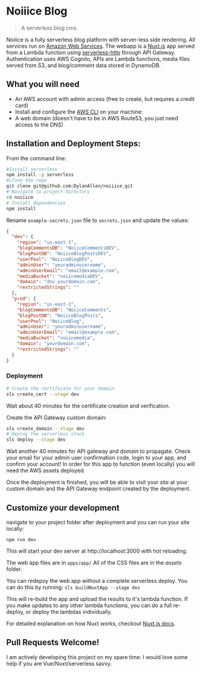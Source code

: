 # Noiiice Blog

> A serverless blog cms.

Noiiice is a fully serverless blog platform with server-less side rendering. All services run on [Amazon Web Services](https://aws.amazon.com/). The webapp is a [Nuxt.js](https://nuxtjs.org) app served from a Lambda function using [serverless-http](https://github.com/dougmoscrop/serverless-http) through API Gateway. Authentication uses AWS Cognito, APIs are Lambda functions, media files served from S3, and blog/comment data stored in DynamoDB.

## What you will need
- An AWS account with admin access (free to create, but requires a credit card)
- Install and configure the [AWS CLI](https://docs.aws.amazon.com/polly/latest/dg/setup-aws-cli.html) on your machine:
- A web domain (doesn't have to be in AWS Route53, you just need access to the DNS)

## Installation and Deployment Steps:

From the command line:

``` bash
#Install serverless
npm install -g serverless
#clone the repo
git clone git@github.com:DylanAllen/noiiice.git
# Navigate to project directory
cd noiiice
# Install dependencies
npm install
```

Rename `example-secrets.json` file to `secrets.json` and update the values:


``` JSON
{
  "dev": {
    "region": "us-east-1",
    "blogCommentsDB": "NoiiceCommentsDEV",
    "blogPostDB": "NoiiceBlogPostsDEV",
    "userPool": "NoiiceBlogDEV",
    "adminUser": "youradminusername",
    "adminUserEmail": "email@example.com",
    "mediaBucket": "noiicemediaDEV",
    "domain": "dev.yourdomain.com",
    "restrictedStrings": ""
  },
  "prod": {
    "region": "us-east-1",
    "blogCommentsDB": "NoiiceComments",
    "blogPostDB": "NoiiceBlogPosts",
    "userPool": "NoiiceBlog",
    "adminUser": "youradminusername",
    "adminUserEmail": "email@example.com",
    "mediaBucket": "noiicemedia",
    "domain": "yourdomain.com",
    "restrictedStrings": ""
  }
}
```

### Deployment

``` bash
# Create the certificate for your domain
sls create_cert --stage dev
```

 Wait about 40 minutes for the certificate creation and verification.

 Create the API Gateway custom domain:
```bash
sls create_domain --stage dev
# Deploy the serverless stack
sls deploy --stage dev
```

Wait another 40 minutes for API gateway and domain to propagate. Check your email for your admin user confirmation code, login to your app, and confirm your account! In order for this app to function (even locally) you will need the AWS assets deployed.

Once the deployment is finished, you will be able to visit your site at your custom domain and the API Gateway endpoint created by the deployment.

## Customize your development

navigate to your project folder after deployment and you can run your site locally:

`npm run dev`

This will start your dev server at http://localhost:3000 with hot reloading.

The web app files are in `apps/app/` All of the CSS files are in the *assets* folder.

You can redepoy the web app without a complete serverless deploy. You can do this by running:
`sls buildNuxtApp --stage dev`

This will re-build the app and upload the results to it's lambda function. If you make updates to any other lambda functions, you can do a full re-deploy, or deploy the lambdas individually.

For detailed explanation on how Nuxt works, checkout [Nuxt.js docs](https://nuxtjs.org).



## Pull Requests Welcome!

I am actively developing this project on my spare time. I would love some help if you are Vue/Nuxt/serverless savvy.
